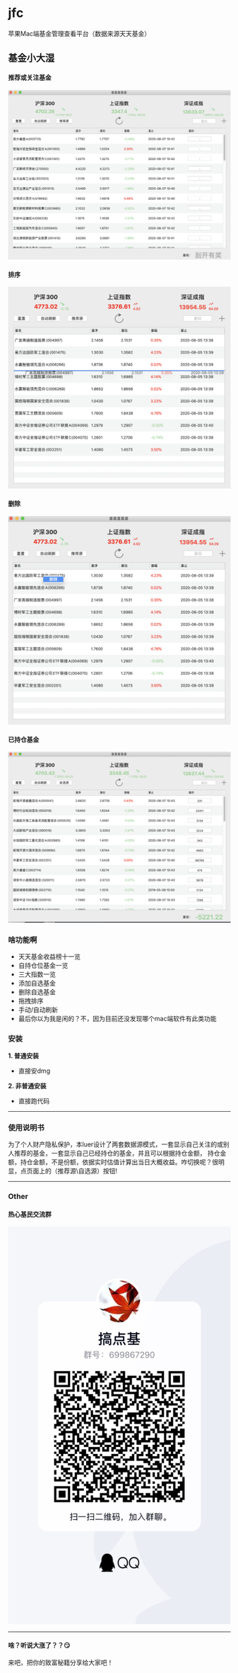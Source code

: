 # jfc
苹果Mac端基金管理查看平台（数据来源天天基金）

## 基金小大湿

#### 推荐或关注基金
![基基](https://github.com/Hurdery/jfc/blob/master/resource/WechatIMG73.png)
#### 排序
![基基](https://github.com/Hurdery/jfc/blob/master/resource/WechatIMG70.png)
#### 删除
![基基](https://github.com/Hurdery/jfc/blob/master/resource/WechatIMG71.png)
#### 已持仓基金
![基基](https://github.com/Hurdery/jfc/blob/master/resource/WechatIMG74.png)

### 啥功能啊

* 天天基金收益榜十一览
* 自持仓位基金一览
* 三大指数一览
* 添加自选基金
* 删除自选基金
* 拖拽排序
* 手动/自动刷新
* 最后你以为我是闲的？不，因为目前还没发现哪个mac端软件有此类功能

### 安装

**1. 普通安装**

* 直接安dmg

**2. 非普通安装**

* 直接跑代码

---

### 使用说明书

为了个人财产隐私保护，本luer设计了两套数据源模式，一套显示自己关注的或别人推荐的基金，一套显示自己已经持仓的基金，并且可以根据持仓金额，
持仓金额，持仓金额，不是份额，依据实时估值计算出当日大概收益。咋切换呢？很明显，点页面上的（推荐源\自选源）按钮!

---

### Other

#### 热心基民交流群

![基群](https://github.com/Hurdery/jfc/blob/master/resource/%E7%83%AD%E5%BF%83%E5%9F%BA%E6%B0%91.jpg)

--- 

#### 啥？听说大涨了？？😏

来吧，把你的致富秘籍分享给大家吧！

